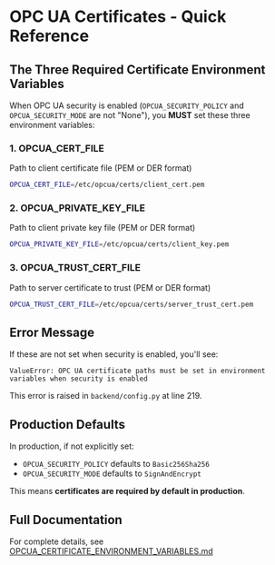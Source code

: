 # OPC UA Certificates - Quick Reference

## The Three Required Certificate Environment Variables

When OPC UA security is enabled (`OPCUA_SECURITY_POLICY` and `OPCUA_SECURITY_MODE` are not "None"), you **MUST** set these three environment variables:

### 1. OPCUA_CERT_FILE
Path to client certificate file (PEM or DER format)
```bash
OPCUA_CERT_FILE=/etc/opcua/certs/client_cert.pem
```

### 2. OPCUA_PRIVATE_KEY_FILE
Path to client private key file (PEM or DER format)
```bash
OPCUA_PRIVATE_KEY_FILE=/etc/opcua/certs/client_key.pem
```

### 3. OPCUA_TRUST_CERT_FILE
Path to server certificate to trust (PEM or DER format)
```bash
OPCUA_TRUST_CERT_FILE=/etc/opcua/certs/server_trust_cert.pem
```

## Error Message
If these are not set when security is enabled, you'll see:
```
ValueError: OPC UA certificate paths must be set in environment variables when security is enabled
```

This error is raised in `backend/config.py` at line 219.

## Production Defaults
In production, if not explicitly set:
- `OPCUA_SECURITY_POLICY` defaults to `Basic256Sha256`
- `OPCUA_SECURITY_MODE` defaults to `SignAndEncrypt`

This means **certificates are required by default in production**.

## Full Documentation
For complete details, see [OPCUA_CERTIFICATE_ENVIRONMENT_VARIABLES.md](./OPCUA_CERTIFICATE_ENVIRONMENT_VARIABLES.md)
